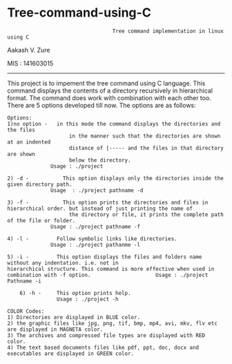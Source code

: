 # Tree-command-using-C
                                      Tree command implementation in linux using C
						
Aakash V. Zure

MIS : 141603015
**********************************************************************************************************************************************

This project is to impement the tree command using C language. This command displays the contents of a directory recursively in hierarchical format. The command does work with combination with each other too. There are 5 options developed till now. The options are as follows:

	Options:
	1)no option - 	in this mode the command displays the directories and the files
			            in the manner such that the directories are shown at an indented
		             	distance of |----- and the files in that directory are shown 
		            	below the directory.		
		          Usage : ./project 
			
	2) -d -		      This option displays only the directories inside the given directory path.
		          Usage	 : ./project pathname -d
		
	3) -f -		      This option prints the directories and files in hierarchical order. but instead of just printing the name of 
			            the directory or file, it prints the complete path of the file or folder.  
		          Usage : ./project pathname -f      
  	
	4) -l -         Follow symbolic links like directories.           		
		          Usage : ./project pathanme -l

	5) -i -         This option displays the files and folders name without any indentation. i.e. not in 						hierarchical structure. This command is more effective when used in combination with -f option.						Usage : ./project Pathname -i
	
		6) -h -		This option prints help.
					Usage : ./project -h
	
	COLOR Codes:
	1) Directories are displayed in BLUE color.
	2) the graphic files like jpg, png, tif, bmp, mp4, avi, mkv, flv etc are displayed in MAGNETA color.
	3) The archives and compressed file types are displayed with RED color.
	4) The text based documents files like pdf, ppt, doc, docx and executables are displayed in GREEN color.

